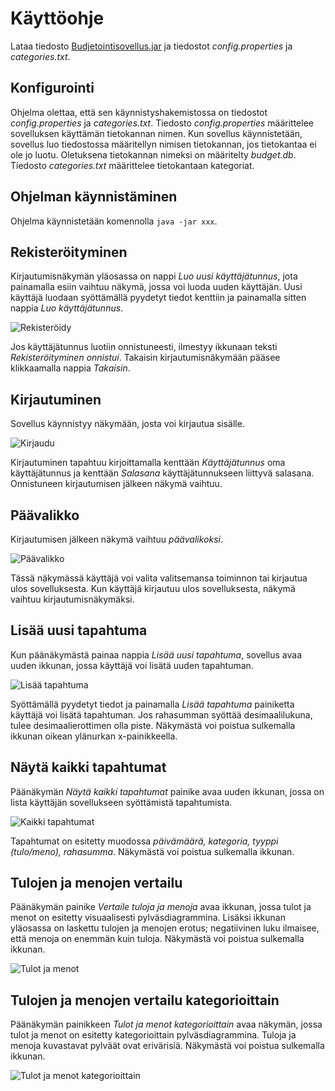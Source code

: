 # Käyttöohje

Lataa tiedosto [Budjetointisovellus.jar]() ja tiedostot *config.properties* ja *categories.txt*.

## Konfigurointi

Ohjelma olettaa, että sen käynnistyshakemistossa on tiedostot *config.properties* ja *categories.txt*. Tiedosto *config.properties* määrittelee sovelluksen käyttämän tietokannan nimen. Kun sovellus käynnistetään, sovellus luo tiedostossa määritellyn nimisen tietokannan, jos tietokantaa ei ole jo luotu. Oletuksena tietokannan nimeksi on määritelty *budget.db*.
Tiedosto *categories.txt* määrittelee tietokantaan kategoriat.

## Ohjelman käynnistäminen

Ohjelma käynnistetään komennolla `java -jar xxx`.

## Rekisteröityminen

Kirjautumisnäkymän yläosassa on nappi *Luo uusi käyttäjätunnus*, jota painamalla esiin vaihtuu näkymä, jossa voi luoda uuden käyttäjän. Uusi käyttäjä luodaan syöttämällä pyydetyt tiedot kenttiin ja painamalla sitten nappia *Luo käyttäjätunnus*.

![Rekisteröidy](/dokumentointi/Kuvat/kayttoohje/Rekisteroidy.png)

Jos käyttäjätunnus luotiin onnistuneesti, ilmestyy ikkunaan teksti *Rekisteröityminen onnistui*. Takaisin kirjautumisnäkymään pääsee klikkaamalla nappia *Takaisin*.

## Kirjautuminen

Sovellus käynnistyy näkymään, josta voi kirjautua sisälle.

![Kirjaudu](/dokumentointi/Kuvat/kayttoohje/Kirjaudu.png)

Kirjautuminen tapahtuu kirjoittamalla kenttään *Käyttäjätunnus* oma käyttäjätunnus ja kenttään *Salasana* käyttäjätunnukseen liittyvä salasana. Onnistuneen kirjautumisen jälkeen näkymä vaihtuu.

## Päävalikko

Kirjautumisen jälkeen näkymä vaihtuu *päävalikoksi*.

![Päävalikko](/dokumentointi/Kuvat/kayttoohje/Paavalikko.png)

Tässä näkymässä käyttäjä voi valita valitsemansa toiminnon tai kirjautua ulos sovelluksesta. Kun käyttäjä kirjautuu ulos sovelluksesta, näkymä vaihtuu kirjautumisnäkymäksi.

## Lisää uusi tapahtuma

Kun päänäkymästä painaa nappia *Lisää uusi tapahtuma*, sovellus avaa uuden ikkunan, jossa käyttäjä voi lisätä uuden tapahtuman.

![Lisää tapahtuma](/dokumentointi/Kuvat/kayttoohje/LisaaTapahtuma.png)

Syöttämällä pyydetyt tiedot ja painamalla *Lisää tapahtuma* painiketta käyttäjä voi lisätä tapahtuman. Jos rahasumman syöttää desimaalilukuna, tulee desimaalierottimen olla piste. Näkymästä voi poistua sulkemalla ikkunan oikean ylänurkan x-painikkeella.

## Näytä kaikki tapahtumat

Päänäkymän *Näytä kaikki tapahtumat* painike avaa uuden ikkunan, jossa on lista käyttäjän sovellukseen syöttämistä tapahtumista.

![Kaikki tapahtumat](/dokumentointi/Kuvat/kayttoohje/Tapahtumat.png)

Tapahtumat on esitetty muodossa *päivämäärä, kategoria, tyyppi (tulo/meno), rahasumma*. Näkymästä voi poistua sulkemalla ikkunan.

## Tulojen ja menojen vertailu

Päänäkymän painike *Vertaile tuloja ja menoja* avaa ikkunan, jossa tulot ja menot on esitetty visuaalisesti pylväsdiagrammina. Lisäksi ikkunan yläosassa on laskettu tulojen ja menojen erotus; negatiivinen luku ilmaisee, että menoja on enemmän kuin tuloja. Näkymästä voi poistua sulkemalla ikkunan.

![Tulot ja menot](/dokumentointi/Kuvat/kayttoohje/TulotMenot.png)

## Tulojen ja menojen vertailu kategorioittain

Päänäkymän painikkeen *Tulot ja menot kategorioittain* avaa näkymän, jossa tulot ja menot on esitetty kategorioittain pylväsdiagrammina. Tuloja ja menoja kuvastavat pylväät ovat erivärisiä. Näkymästä voi poistua sulkemalla ikkunan.

![Tulot ja menot kategorioittain](/dokumentointi/Kuvat/kayttoohje/Kategoriat.png)
